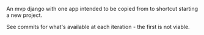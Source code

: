 An mvp django with one app intended to be copied from to shortcut starting a new project.

See commits for what's available at each iteration - the first is not viable.

